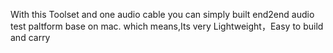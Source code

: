 With this Toolset and one audio cable you can simply built end2end audio test paltform base on mac.
which means,Its very Lightweight，Easy to build and carry
